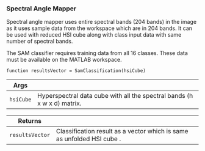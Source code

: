 ### Spectral Angle Mapper

Spectral angle mapper uses entire spectral bands (204 bands) in the image as it uses sample data from the workspace which are in 204 bands.
It can be used with reduced HSI cube along with class input data with same number of spectral bands.
 
The SAM classifier requires training data from all 16 classes. These data must be available on the MATLAB workspace.

    function resultsVector = SamClassification(hsiCube)

|Args||
|--------|----------|
|`hsiCube` | Hyperspectral data cube with all the spectral bands (h x w x d) matrix.|
     
        
|Returns||
|--------|----------|
|`resultsVector` | Classification result as a vector which is same as unfolded HSI cube .|